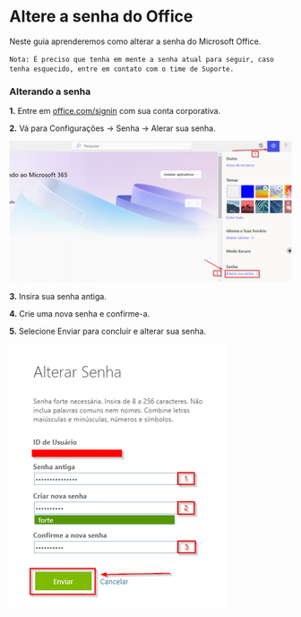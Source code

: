 # Altere a senha do Office

Neste guia aprenderemos como alterar a senha do Microsoft Office.

`Nota: É preciso que tenha em mente a senha atual para seguir, caso tenha esquecido, entre em contato com o time de Suporte.`

### Alterando a senha

**1.** Entre em [office.com/signin](https://www.office.com/signin) com sua conta corporativa.

**2.** Vá para Configurações -> Senha -> Alerar sua senha.

![alterando](/assets/images/office_alterar_senha.png#center)

**3.** Insira sua senha antiga.

**4.** Crie uma nova senha e confirme-a.

**5.** Selecione Enviar para concluir e alterar sua senha.

![alterandopasso2](/assets/images/office_alterar_senha_2.png#center)